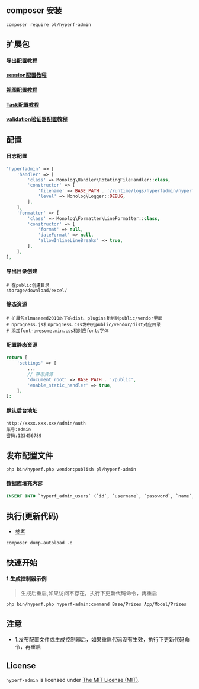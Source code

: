 ## composer 安装
```
composer require pl/hyperf-admin

```

## 扩展包
#### [导出配置教程](https://blog.csdn.net/qq_29755359/article/details/104575938)
#### [session配置教程](https://hyperf.wiki/2.0/#/zh-cn/session)
#### [视图配置教程](https://hyperf.wiki/2.0/#/zh-cn/view)
#### [Task配置教程](https://hyperf.wiki/2.0/#/zh-cn/task)
#### [validation验证器配置教程](https://hyperf.wiki/2.0/#/zh-cn/validation)

## 配置

#### 日志配置
```php
'hyperfadmin' => [
    'handler' => [
        'class' => Monolog\Handler\RotatingFileHandler::class,
        'constructor' => [
            'filename' => BASE_PATH . '/runtime/logs/hyperfadmin/hyperfadmin.log',
            'level' => Monolog\Logger::DEBUG,
        ],
    ],
    'formatter' => [
        'class' => Monolog\Formatter\LineFormatter::class,
        'constructor' => [
            'format' => null,
            'dateFormat' => null,
            'allowInlineLineBreaks' => true,
        ],
    ],
],
```

#### 导出目录创建
```$xslt
# 在public创建目录
storage/download/excel/
```

#### 静态资源

```
# 扩展包almasaeed2010的下的dist、plugins复制到public/vendor里面
# nprogress.js和nprogress.css发布到public/vendor/dist对应目录
# 添加font-awesome.min.css和对应fonts字体
```

#### 配置静态资源
```php
return [
    'settings' => [
        ...
        // 静态资源
        'document_root' => BASE_PATH . '/public',
        'enable_static_handler' => true,
    ],
];
```

#### 默认后台地址
```
http://xxxx.xxx.xxx/admin/auth
账号:admin
密码:123456789
```

## 发布配置文件
```
php bin/hyperf.php vendor:publish pl/hyperf-admin
```

#### 数据库填充内容
```SQL
INSERT INTO `hyperf_admin_users` (`id`, `username`, `password`, `name`, `avatar`, `created_at`, `updated_at`) VALUES ('1', 'admin', 'BOa24Yjd71KPvZWVTyIYGg==', 'admin', 'http://hyperf-admin.it/public/upload/15966093203947.png', '2020-08-05 13:58:08', '2020-08-05 14:35:22');
```

## 执行(更新代码)
- [参考](https://hyperf.wiki/2.0/#/zh-cn/quick-start/questions)
```
composer dump-autoload -o
```

## 快速开始

#### 1.生成控制器示例

> 生成后重启,如果访问不存在，执行下更新代码命令，再重启

```
php bin/hyperf.php hyperf-admin:command Base/Prizes App/Model/Prizes  
```

## 注意

- 1.发布配置文件或生成控制器后，如果重启代码没有生效，执行下更新代码命令，再重启

License
------------
`hyperf-admin` is licensed under [The MIT License (MIT)](LICENSE).
